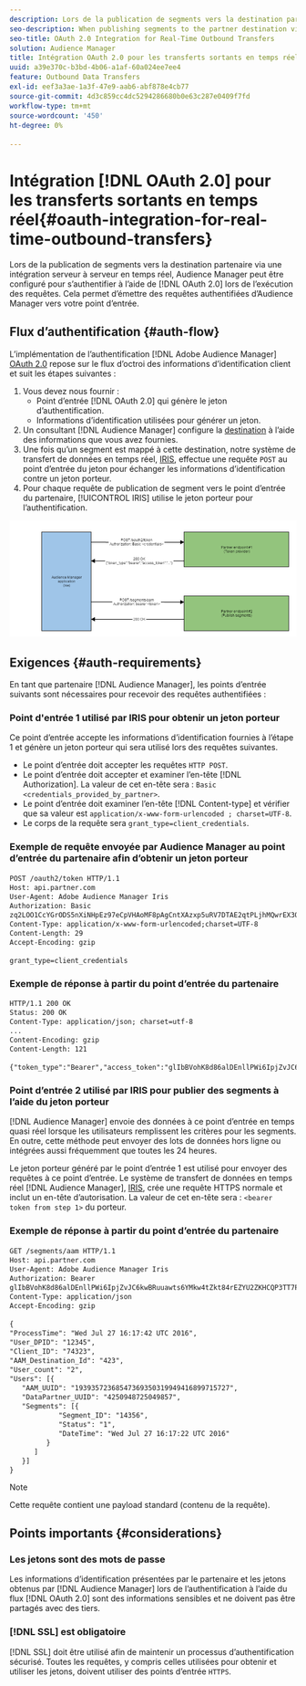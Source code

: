 ```yaml
---
description: Lors de la publication de segments vers la destination partenaire via une intégration serveur à serveur en temps réel, Audience Manager peut être configuré pour s’authentifier à l’aide d’OAuth 2.0 lors de l’exécution des requêtes. Cela permet d’émettre des requêtes authentifiées d’Audience Manager vers votre point d’entrée.
seo-description: When publishing segments to the partner destination via a realtime server-to-server integration, Audience Manager can be set up to authenticate using OAuth 2.0 when making the requests. This presents the ability to issue authenticated requests from Audience Manager to your endpoint.
seo-title: OAuth 2.0 Integration for Real-Time Outbound Transfers
solution: Audience Manager
title: Intégration OAuth 2.0 pour les transferts sortants en temps réel
uuid: a39e370c-b3bd-4b06-a1af-60a024ee7ee4
feature: Outbound Data Transfers
exl-id: eef3a3ae-1a3f-47e9-aab6-abf878e4cb77
source-git-commit: 4d3c859cc4dc5294286680b0e63c287e0409f7fd
workflow-type: tm+mt
source-wordcount: '450'
ht-degree: 0%

---
```


# Intégration [!DNL OAuth 2.0] pour les transferts sortants en temps réel{#oauth-integration-for-real-time-outbound-transfers}

Lors de la publication de segments vers la destination partenaire via une intégration serveur à serveur en temps réel, Audience Manager peut être configuré pour s’authentifier à l’aide de [!DNL OAuth 2.0] lors de l’exécution des requêtes. Cela permet d’émettre des requêtes authentifiées d’Audience Manager vers votre point d’entrée.

## Flux d’authentification {#auth-flow}

L’implémentation de l’authentification [!DNL Adobe Audience Manager] [OAuth 2.0](https://tools.ietf.org/html/rfc6749#section-4.4) repose sur le flux d’octroi des informations d’identification client et suit les étapes suivantes :

1. Vous devez nous fournir :
   * Point d’entrée [!DNL OAuth 2.0] qui génère le jeton d’authentification.
   * Informations d’identification utilisées pour générer un jeton.
1. Un consultant [!DNL Audience Manager] configure la [destination](../../../features/destinations/destinations.md) à l’aide des informations que vous avez fournies.
1. Une fois qu’un segment est mappé à cette destination, notre système de transfert de données en temps réel, [IRIS](../../../reference/system-components/components-data-action.md#iris), effectue une requête `POST` au point d’entrée du jeton pour échanger les informations d’identification contre un jeton porteur.
1. Pour chaque requête de publication de segment vers le point d’entrée du partenaire, [!UICONTROL IRIS] utilise le jeton porteur pour l’authentification.

![](assets/oauth2-iris.png)

## Exigences {#auth-requirements}

En tant que partenaire [!DNL Audience Manager], les points d’entrée suivants sont nécessaires pour recevoir des requêtes authentifiées :

### Point d&#39;entrée 1 utilisé par IRIS pour obtenir un jeton porteur

Ce point d’entrée accepte les informations d’identification fournies à l’étape 1 et génère un jeton porteur qui sera utilisé lors des requêtes suivantes.

* Le point d’entrée doit accepter les requêtes `HTTP POST`.
* Le point d’entrée doit accepter et examiner l’en-tête [!DNL Authorization]. La valeur de cet en-tête sera : `Basic <credentials_provided_by_partner>`.
* Le point d’entrée doit examiner l’en-tête [!DNL Content-type] et vérifier que sa valeur est `application/x-www-form-urlencoded ; charset=UTF-8`.
* Le corps de la requête sera `grant_type=client_credentials`.

### Exemple de requête envoyée par Audience Manager au point d’entrée du partenaire afin d’obtenir un jeton porteur

```
POST /oauth2/token HTTP/1.1
Host: api.partner.com
User-Agent: Adobe Audience Manager Iris
Authorization: Basic zq2LOO1CcYGrODS5nXiNHpEz97eCpVHAoMF8pAgCntXAzxp5uRV7DTAE2qtPLjhMQwrEX3O6MHV4S
Content-Type: application/x-www-form-urlencoded;charset=UTF-8
Content-Length: 29
Accept-Encoding: gzip
  
grant_type=client_credentials
```

### Exemple de réponse à partir du point d’entrée du partenaire

```
HTTP/1.1 200 OK
Status: 200 OK
Content-Type: application/json; charset=utf-8
...
Content-Encoding: gzip
Content-Length: 121
  
{"token_type":"Bearer","access_token":"glIbBVohK8d86alDEnllPWi6IpjZvJC6kwBRuuawts6YMkw4tZkt84rEZYU2ZKHCQP3TT7PnzCQPI0yY"}
```

### Point d’entrée 2 utilisé par IRIS pour publier des segments à l’aide du jeton porteur

[!DNL Audience Manager] envoie des données à ce point d’entrée en temps quasi réel lorsque les utilisateurs remplissent les critères pour les segments. En outre, cette méthode peut envoyer des lots de données hors ligne ou intégrées aussi fréquemment que toutes les 24 heures.

Le jeton porteur généré par le point d’entrée 1 est utilisé pour envoyer des requêtes à ce point d’entrée. Le système de transfert de données en temps réel [!DNL Audience Manager], [IRIS](../../../reference/system-components/components-data-action.md#iris), crée une requête HTTPS normale et inclut un en-tête d’autorisation. La valeur de cet en-tête sera : `<bearer token from step 1>` du porteur.

### Exemple de réponse à partir du point d’entrée du partenaire

```
GET /segments/aam HTTP/1.1
Host: api.partner.com
User-Agent: Adobe Audience Manager Iris
Authorization: Bearer glIbBVohK8d86alDEnllPWi6IpjZvJC6kwBRuuawts6YMkw4tZkt84rEZYU2ZKHCQP3TT7PnzCQPI0yY
Content-Type: application/json
Accept-Encoding: gzip
   
{
"ProcessTime": "Wed Jul 27 16:17:42 UTC 2016",
"User_DPID": "12345",
"Client_ID": "74323",
"AAM_Destination_Id": "423",
"User_count": "2",
"Users": [{
   "AAM_UUID": "19393572368547369350319949416899715727",
   "DataPartner_UUID": "4250948725049857",
   "Segments": [{
            "Segment_ID": "14356",
            "Status": "1",
            "DateTime": "Wed Jul 27 16:17:22 UTC 2016"
         }
      ]
   }]
}
```

>[!NOTE]
>
>Cette requête contient une payload standard (contenu de la requête).

## Points importants {#considerations}

### Les jetons sont des mots de passe

Les informations d’identification présentées par le partenaire et les jetons obtenus par [!DNL Audience Manager] lors de l’authentification à l’aide du flux [!DNL OAuth 2.0] sont des informations sensibles et ne doivent pas être partagés avec des tiers.

### [!DNL SSL] est obligatoire

[!DNL SSL] doit être utilisé afin de maintenir un processus d’authentification sécurisé. Toutes les requêtes, y compris celles utilisées pour obtenir et utiliser les jetons, doivent utiliser des points d’entrée `HTTPS`.
